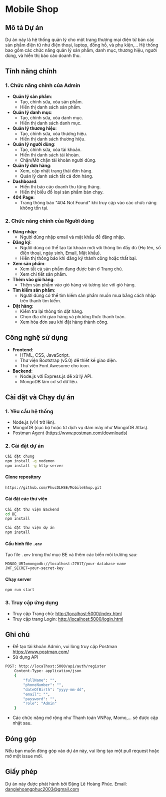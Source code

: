 # Mobile Shop

## Mô tả Dự án

Dự án này là hệ thống quản lý cho một trang thương mại điện tử bán các sản phẩm điện tử như điện thoại, laptop, đồng hồ, và phụ kiện,... Hệ thống bao gồm các chức năng quản lý sản phẩm, danh mục, thương hiệu, người dùng, và hiển thị báo cáo doanh thu.

## Tính năng chính

### 1. Chức năng chính của Admin
- **Quản lý sản phẩm**:
  - Tạo, chỉnh sửa, xóa sản phẩm.
  - Hiển thị danh sách sản phẩm.
- **Quản lý danh mục**:
  - Tạo, chỉnh sửa, xóa danh mục.
  - Hiển thị danh sách danh mục.
- **Quản lý thương hiệu**:
  - Tạo, chỉnh sửa, xóa thương hiệu.
  - Hiển thị danh sách thương hiệu.
- **Quản lý người dùng**:
  - Tạo, chỉnh sửa, xóa tài khoản.
  - Hiển thị danh sách tài khoản.
  - Chặn/Mở chặn tài khoản người dùng.
- **Quản lý đơn hàng**:
  - Xem, cập nhật trạng thái đơn hàng.
  - Quản lý danh sách tất cả đơn hàng.  
- **Dashboard**:
  - Hiển thị báo cáo doanh thu từng tháng.
  - Hiển thị biểu đồ loại sản phẩm bán chạy.
- **404 Page**:
  - Trang thông báo "404 Not Found" khi truy cập vào các chức năng không tồn tại.

### 2. Chức năng chính của Người dùng
- **Đăng nhập**:
  - Người dùng nhập email và mật khẩu để đăng nhập.
- **Đăng ký**:
  - Người dùng có thể tạo tài khoản mới với thông tin đầy đủ (Họ tên, số điện thoại, ngày sinh, Email, Mật khẩu).
  - Hiển thị thông báo khi đăng ký thành công hoặc thất bại.
- **Xem sản phẩm**:
  - Xem tất cả sản phẩm đang được bán ở Trang chủ.
  - Xem chi tiết sản phẩm.
- **Thêm vào giỏ hàng**:
  - Thêm sản phẩm vào giỏ hàng và tương tác với giỏ hàng.
- **Tìm kiếm sản phẩm**:
  - Người dùng có thể tìm kiếm sản phẩm muốn mua bằng cách nhập trên thanh tìm kiếm.
- **Đặt hàng**:
  - Kiểm tra lại thông tin đặt hàng.
  - Chọn địa chỉ giao hàng và phương thức thanh toán.
  - Xem hóa đơn sau khi đặt hàng thành công.

## Công nghệ sử dụng
- **Frontend**:
  - HTML, CSS, JavaScript.
  - Thư viện Bootstrap (v5.0) để thiết kế giao diện.
  - Thư viện Font Awesome cho icon.
- **Backend**:
  - Node.js với Express.js để xử lý API.
  - MongoDB làm cơ sở dữ liệu.

## Cài đặt và Chạy dự án

### 1. Yêu cầu hệ thống
- Node.js (v14 trở lên).
- MongoDB (cục bộ hoặc từ dịch vụ đám mây như MongoDB Atlas).
- Postman Agent (https://www.postman.com/downloads)

### 2. Cài đặt dự án
```bash
Cài đặt chung
npm install -g nodemon
npm install -g http-server
```

#### Clone repository
```bash
https://github.com/PhucDLHSE/MobileShop.git
```

#### Cài đặt các thư viện
```bash 
Cài đặt thư viện Backend
cd BE
npm install

Cài đặt thư viện dự án
npm install
```

#### Cấu hình file `.env`
Tạo file `.env` trong thư mục BE và thêm các biến môi trường sau:
```env
MONGO_URI=mongodb://localhost:27017/your-database-name
JWT_SECRET=your-secret-key
```

#### Chạy server
```bash
npm run start
```
### 3. Truy cập ứng dụng
- Truy cập Trang chủ: [http://localhost:5000/index.html](http://localhost:5000/index.html)
- Truy cập trang Login: [http://localhost:5000/login.html](http://localhost:5000/login.html)

## Ghi chú
- Để tạo tài khoản Admin, vui lòng truy cập Postman https://www.postman.com/
- Sử dụng API 
```bash
POST: http://localhost:5000/api/auth/register
    Content-Type: application/json
    {
        "fullName": "",
        "phoneNumber": "",
        "dateOfBirth": "yyyy-mm-dd",
        "email": "",
        "password": "",
        "role": "Admin"
    }
```

- Các chức năng mở rộng như Thanh toán VNPay, Momo,... sẽ được cập nhật sau.

## Đóng góp
Nếu bạn muốn đóng góp vào dự án này, vui lòng tạo một pull request hoặc mở một issue mới.

## Giấy phép
Dự án này được phát hành bởi Đặng Lê Hoàng Phúc.
Email: danglehoangphuc2003@gmail.com
